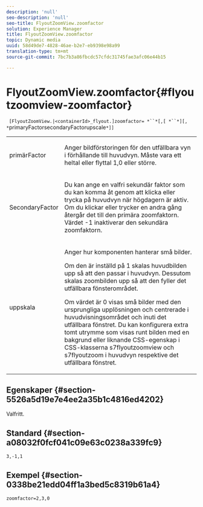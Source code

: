 ```yaml
---
description: 'null'
seo-description: 'null'
seo-title: FlyoutZoomView.zoomfactor
solution: Experience Manager
title: FlyoutZoomView.zoomfactor
topic: Dynamic media
uuid: 58d49de7-4828-46ae-b2e7-eb9398e98a99
translation-type: tm+mt
source-git-commit: 7bc7b3a86fbcdc57cfdc31745fae3afc06e44b15

---
```



# FlyoutZoomView.zoomfactor{#flyoutzoomview-zoomfactor}

` [FlyoutZoomView.|<containerId>_flyout.]zoomfactor= *``*[,[ *``*][, *`primaryFactorsecondaryFactorupscale`*]]`

<table id="table_9B98C97485DD4DEB8A6ECBCE8DF6B886"> 
 <tbody> 
  <tr> 
   <td colname="col1"> <p> <span class="codeph"> <span class="varname"> primärFactor</span></span> </p> </td> 
   <td colname="col2"> <p> Anger bildförstoringen för den utfällbara vyn i förhållande till huvudvyn. Måste vara ett heltal eller flyttal <span class="codeph"> 1,0</span> eller större. </p> </td> 
  </tr> 
  <tr> 
   <td colname="col1"> <p> <span class="codeph"> <span class="varname"> SecondaryFactor</span></span> </p> </td> 
   <td colname="col2"> <p> Du kan ange en valfri sekundär faktor som du kan komma åt genom att klicka eller trycka på huvudvyn när högdagern är aktiv. Om du klickar eller trycker en andra gång återgår det till den primära zoomfaktorn. Värdet <span class="codeph"> -1</span> inaktiverar den sekundära zoomfaktorn. </p> </td> 
  </tr> 
  <tr> 
   <td colname="col1"> <p><span class="codeph"><span class="varname"> uppskala</span></span> </p> </td> 
   <td colname="col2"> <p>Anger hur komponenten hanterar små bilder. </p> <p>Om den är inställd på <span class="codeph"> 1</span> skalas huvudbilden upp så att den passar i huvudvyn. Dessutom skalas zoombilden upp så att den fyller det utfällbara fönsterområdet. </p> <p>Om värdet är <span class="codeph"> 0</span> visas små bilder med den ursprungliga upplösningen och centrerade i huvudvisningsområdet och inuti det utfällbara fönstret. Du kan konfigurera extra tomt utrymme som visas runt bilden med en bakgrund eller liknande CSS-egenskap i CSS-klasserna <span class="codeph"> s7flyoutzoomview</span> och <span class="codeph"> s7flyoutzoom</span> i huvudvyn respektive det utfällbara fönstret. </p> </td> 
  </tr> 
 </tbody> 
</table>

## Egenskaper {#section-5526a5d19e7e4ee2a35b1c4816ed4202}

Valfritt.

## Standard {#section-a08032f0fcf041c09e63c0238a339fc9}

`3,-1,1`

## Exempel {#section-0338be21edd04ff1a3bed5c8319b61a4}

`zoomfactor=2,3,0`
